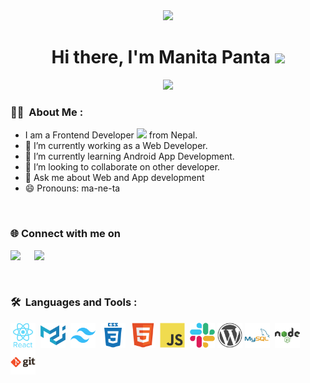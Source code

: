 <div align="center">
  <img src="https://komarev.com/ghpvc/?username=Esraa-alii&label=Profile%20views&color=0e75b6&style=flat" />
</div>
<div align='center'>
<h1><strong > Hi there, I'm Manita Panta <img src="https://media.giphy.com/media/hvRJCLFzcasrR4ia7z/giphy.gif" width="40"></strong> </h1> 
<div align="center">
  <img height="200" src="https://i.pinimg.com/564x/81/bd/4b/81bd4b29a1c1e2c3cc9d22c8742505fe.jpg"   />
</div>
</div>


### :woman_technologist: &nbsp;About Me :
- I am a Frontend Developer <img src="https://media.giphy.com/media/WUlplcMpOCEmTGBtBW/giphy.gif" width="30"> from Nepal.
- 🔭 I’m currently working as a Web Developer.
- 🌱 I’m currently learning Android App Development.
- 👯 I’m looking to collaborate on other developer.
- 💬 Ask me about Web and App development
- 😄 Pronouns: ma-ne-ta
<br>

### 🌐 Connect with me on
<p>
<a target="_blank" href="https://www.linkedin.com/in/manita145/
"><img src="https://img.shields.io/badge/-LinkedIn-0077B5?style=for-the-badge&logo=Linkedin&logoColor=white"></img></a>
&emsp;
<a target="_blank" href="mailto:pantamanee145@gmail.com.com"
><img src="https://img.shields.io/badge/-Gmail-D14836?style=for-the-badge&logo=Gmail&logoColor=white"></img></a>
&emsp;
</p>
<br>

   
### 🛠 &nbsp;Languages and Tools :
<div>
  <img src="https://github.com/devicons/devicon/blob/master/icons/react/react-original-wordmark.svg" title="React" alt="React" width="40" height="40"/>&nbsp;
  <img src="https://github.com/devicons/devicon/blob/master/icons/materialui/materialui-original.svg" title="Material UI" alt="Material UI" width="40" height="40"/>&nbsp;
  <img src="https://github.com/devicons/devicon/blob/master/icons/tailwindcss/tailwindcss-original.svg" title="Tailwind CSS" alt="Tailwind CSS" width="40" height="40"/>&nbsp;
  <img src="https://github.com/devicons/devicon/blob/master/icons/css3/css3-plain-wordmark.svg"  title="CSS3" alt="CSS" width="40" height="40"/>&nbsp;
  <img src="https://github.com/devicons/devicon/blob/master/icons/html5/html5-original.svg" title="HTML5" alt="HTML" width="40" height="40"/>&nbsp;
  <img src="https://github.com/devicons/devicon/blob/master/icons/javascript/javascript-original.svg" title="JavaScript" alt="JavaScript" width="40" height="40"/>&nbsp;
    <img src="https://github.com/devicons/devicon/blob/master/icons/slack/slack-original.svg" title="Slack" **alt="Slack" width="40" height="40"/>
    <img src="https://github.com/devicons/devicon/blob/master/icons/wordpress/wordpress-plain.svg" title="WordPress" **alt="WordPress" width="40" height="40"/>
  <img src="https://github.com/devicons/devicon/blob/master/icons/mysql/mysql-original-wordmark.svg" title="MySQL"  alt="MySQL" width="40" height="40"/>&nbsp;
  <img src="https://github.com/devicons/devicon/blob/master/icons/nodejs/nodejs-original-wordmark.svg" title="NodeJS" alt="NodeJS" width="40" height="40"/>&nbsp;
  <img src="https://github.com/devicons/devicon/blob/master/icons/git/git-original-wordmark.svg" title="Git" **alt="Git" width="40" height="40"/>
</div>

<br>

